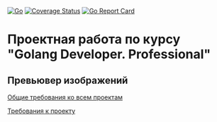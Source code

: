[![Go](https://github.com/esavich/otus_project/actions/workflows/go.yml/badge.svg)](https://github.com/esavich/otus_project/actions/workflows/go.yml)
[![Coverage Status](https://coveralls.io/repos/github/esavich/otus_project/badge.svg)](https://coveralls.io/github/esavich/otus_project)
[![Go Report Card](https://goreportcard.com/badge/github.com/esavich/otus_project)](https://goreportcard.com/report/github.com/esavich/otus_project)
# Проектная работа по курсу "Golang Developer. Professional"
## Превьювер изображений

[Общие требования ко всем проектам ](https://github.com/OtusGolang/final_project/blob/master/README.md)

[Требования к проекту](https://github.com/OtusGolang/final_project/blob/master/03-image-previewer.md)